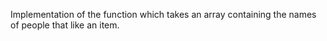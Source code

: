 Implementation of the function which takes an array containing the names of people that like an item. 